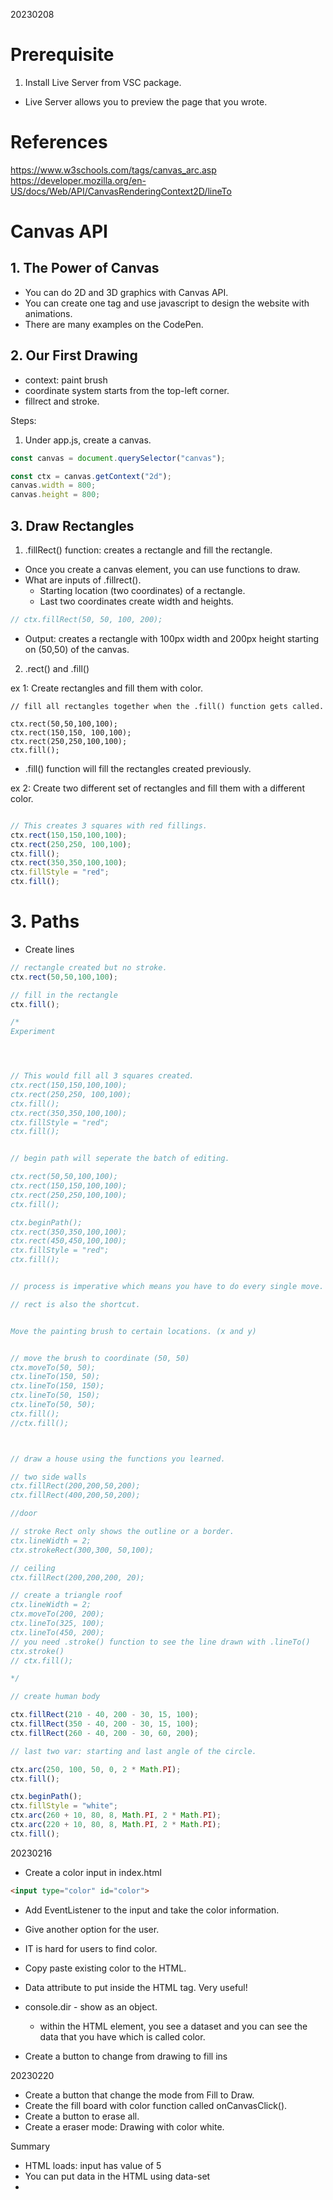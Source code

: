 
20230208

# Prerequisite
1. Install Live Server from VSC package.
- Live Server allows you to preview the page that you wrote.

# References

https://www.w3schools.com/tags/canvas_arc.asp
https://developer.mozilla.org/en-US/docs/Web/API/CanvasRenderingContext2D/lineTo

# Canvas API

## 1. The Power of Canvas

- You can do 2D and 3D graphics with Canvas API. 
- You can create one tag and use javascript to design the website with animations. 
- There are many examples on the CodePen.

## 2. Our First Drawing

- context: paint brush
- coordinate system starts from the top-left corner.
- fillrect and stroke.

Steps:
1. Under app.js, create a canvas.
```js
const canvas = document.querySelector("canvas");

const ctx = canvas.getContext("2d");
canvas.width = 800;
canvas.height = 800;
```

## 3. Draw Rectangles

1. .fillRect() function: creates a rectangle and fill the rectangle.
- Once you create a canvas element, you can use functions to draw.
- What are inputs of .fillrect().
    - Starting location (two coordinates) of a rectangle.
    - Last two coordinates create width and heights.


```js
// ctx.fillRect(50, 50, 100, 200);
```
- Output: creates a rectangle with 100px width and 200px height starting on (50,50) of the canvas. 


2. .rect() and .fill()


ex 1: Create rectangles and fill them with color.
```
// fill all rectangles together when the .fill() function gets called.

ctx.rect(50,50,100,100);
ctx.rect(150,150, 100,100);
ctx.rect(250,250,100,100);
ctx.fill();
```
- .fill() function will fill the rectangles created previously. 

ex 2: Create two different set of rectangles and fill them with a different color.

```js

// This creates 3 squares with red fillings.
ctx.rect(150,150,100,100);
ctx.rect(250,250, 100,100);
ctx.fill();
ctx.rect(350,350,100,100);
ctx.fillStyle = "red";
ctx.fill();
```

# 3. Paths

- Create lines 
```js
// rectangle created but no stroke.
ctx.rect(50,50,100,100);

// fill in the rectangle 
ctx.fill();

/*
Experiment




// This would fill all 3 squares created.
ctx.rect(150,150,100,100);
ctx.rect(250,250, 100,100);
ctx.fill();
ctx.rect(350,350,100,100);
ctx.fillStyle = "red";
ctx.fill();


// begin path will seperate the batch of editing.

ctx.rect(50,50,100,100);
ctx.rect(150,150,100,100);
ctx.rect(250,250,100,100);
ctx.fill();

ctx.beginPath();
ctx.rect(350,350,100,100);
ctx.rect(450,450,100,100);
ctx.fillStyle = "red";
ctx.fill();


// process is imperative which means you have to do every single move.

// rect is also the shortcut.


Move the painting brush to certain locations. (x and y)


// move the brush to coordinate (50, 50)
ctx.moveTo(50, 50);
ctx.lineTo(150, 50);
ctx.lineTo(150, 150);
ctx.lineTo(50, 150);
ctx.lineTo(50, 50);
ctx.fill();
//ctx.fill();



// draw a house using the functions you learned.

// two side walls
ctx.fillRect(200,200,50,200);
ctx.fillRect(400,200,50,200);

//door

// stroke Rect only shows the outline or a border.
ctx.lineWidth = 2;
ctx.strokeRect(300,300, 50,100);

// ceiling
ctx.fillRect(200,200,200, 20);

// create a triangle roof
ctx.lineWidth = 2;
ctx.moveTo(200, 200);
ctx.lineTo(325, 100);
ctx.lineTo(450, 200);
// you need .stroke() function to see the line drawn with .lineTo()
ctx.stroke()
// ctx.fill();

*/

// create human body

ctx.fillRect(210 - 40, 200 - 30, 15, 100);
ctx.fillRect(350 - 40, 200 - 30, 15, 100);
ctx.fillRect(260 - 40, 200 - 30, 60, 200);

// last two var: starting and last angle of the circle.

ctx.arc(250, 100, 50, 0, 2 * Math.PI);
ctx.fill();

ctx.beginPath();
ctx.fillStyle = "white";
ctx.arc(260 + 10, 80, 8, Math.PI, 2 * Math.PI);
ctx.arc(220 + 10, 80, 8, Math.PI, 2 * Math.PI);
ctx.fill();

```

20230216

- Create a color input in index.html
```html
<input type="color" id="color">
```
- Add EventListener to the input and take the color information.

- Give another option for the user. 
- IT is hard for users to find color.
- Copy paste existing color to the HTML. 
- Data attribute to put inside the HTML tag. Very useful!
- console.dir - show as an object.
    - within the HTML element, you see a dataset and you can see the data that you have which is called color.

- Create a button to change from drawing to fill ins 

20230220
- Create a button that change the mode from Fill to Draw.
- Create the fill board with color function called onCanvasClick().
- Create a button to erase all.
- Create a eraser mode: Drawing with color white.

Summary
- HTML loads: input has value of 5
- You can put data in the HTML using data-set
- 